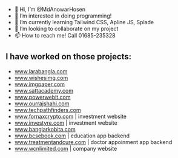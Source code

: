 - 👋 Hi, I’m @MdAnowarHosen
- 👀 I’m interested in doing programming!
- 🌱 I’m currently learning Tailwind CSS, Apline JS, Splade
- 💞️ I’m looking to collaborate on my project
- 📫 How to reach me! Call 01685-235328

**I have worked on those projects:**
------------------------
- www.larabangla.com
- www.wishesimg.com
- www.imgpaper.com
- www.sattacademy.com
- www.powerwebit.com
- www.ourrajshahi.com
- www.techpathfinders.com
- www.fornaxcrypto.com | investment website
- www.investyre.com | investment website
- www.banglarkobita.com
- www.bcsebook.com | education app backend
- www.treatmentandcure.com | doctor appoinment app backend
- www.wcnlimited.com | company website


<!---
MdAnowarHosen/MdAnowarHosen is a ✨ special ✨ repository because its `README.md` (this file) appears on your GitHub profile.
You can click the Preview link to take a look at your changes.
--->
